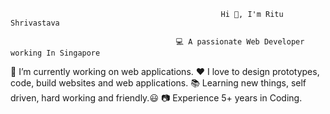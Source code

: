                                                    Hi 🙋, I'm Ritu Shrivastava
                                                                    
                                         💻 A passionate Web Developer working In Singapore

🔭 I’m currently working on web applications.
❤️ I love to design prototypes, code, build websites and web applications.
📚 Learning new things, self driven, hard working and friendly.😃
📷 Experience 5+ years in Coding.






